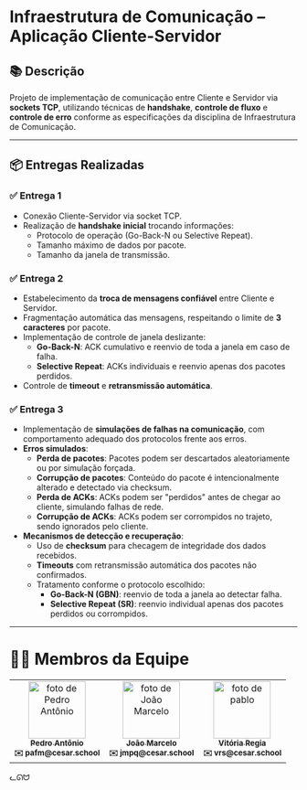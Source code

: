 # Infraestrutura de Comunicação – Aplicação Cliente-Servidor


## 📚 Descrição

Projeto de implementação de comunicação entre Cliente e Servidor via **sockets TCP**, utilizando técnicas de **handshake**, **controle de fluxo** e **controle de erro** conforme as especificações da disciplina de Infraestrutura de Comunicação.

---

## 📦 Entregas Realizadas

### ✅ Entrega 1

- Conexão Cliente-Servidor via socket TCP.
- Realização de **handshake inicial** trocando informações:
  - Protocolo de operação (Go-Back-N ou Selective Repeat).
  - Tamanho máximo de dados por pacote.
  - Tamanho da janela de transmissão.

### ✅ Entrega 2

- Estabelecimento da **troca de mensagens confiável** entre Cliente e Servidor.
- Fragmentação automática das mensagens, respeitando o limite de **3 caracteres** por pacote.
- Implementação de controle de janela deslizante:
  - **Go-Back-N**: ACK cumulativo e reenvio de toda a janela em caso de falha.
  - **Selective Repeat**: ACKs individuais e reenvio apenas dos pacotes perdidos.
- Controle de **timeout** e **retransmissão automática**.

### ✅ Entrega 3

- Implementação de **simulações de falhas na comunicação**, com comportamento adequado dos protocolos frente aos erros.
- **Erros simulados**:
  - **Perda de pacotes**: Pacotes podem ser descartados aleatoriamente ou por simulação forçada.
  - **Corrupção de pacotes**: Conteúdo do pacote é intencionalmente alterado e detectado via checksum.
  - **Perda de ACKs**: ACKs podem ser "perdidos" antes de chegar ao cliente, simulando falhas de rede.
  - **Corrupção de ACKs**: ACKs podem ser corrompidos no trajeto, sendo ignorados pelo cliente.
- **Mecanismos de detecção e recuperação**:
  - Uso de **checksum** para checagem de integridade dos dados recebidos.
  - **Timeouts** com retransmissão automática dos pacotes não confirmados.
  - Tratamento conforme o protocolo escolhido:
    - **Go-Back-N (GBN)**: reenvio de toda a janela ao detectar falha.
    - **Selective Repeat (SR)**: reenvio individual apenas dos pacotes perdidos ou corrompidos.

---

# 👩‍💻 Membros da Equipe
<table>
  <tr>
    <td align="center">
      <a href="https://github.com/lovepxdro">
        <img src="https://avatars.githubusercontent.com/lovepxdro" width="100px;" alt="foto de Pedro Antônio"/>
        <br>
        <sub><b>Pedro Antônio</b></sub>
      </a>
      <br>
      <sub><b>✉️ pafm@cesar.school</b></sub>
    </td>
    <td align="center">
      <a href="https://github.com/the-lazy-programmer">
        <img src="https://avatars.githubusercontent.com/the-lazy-programmer" width="100px;" alt="foto de João Marcelo"/>
        <br>
        <sub><b>João Marcelo</b></sub>
      </a>
      <br>
      <sub><b>✉️ jmpq@cesar.school</b></sub>
    </td>
    <td align="center">
      <a href="https://github.com/vitoriaregia21">
        <img src="https://avatars.githubusercontent.com/vitoriaregia21" width="100px;" alt="foto de pablo"/>
        <br>
        <sub><b>Vitória Regia</b></sub>
      </a>
      <br>
      <sub><b>✉️ vrs@cesar.school</b></sub>
    </td>
  </tr>
</table>

ᓚᘏᗢ
